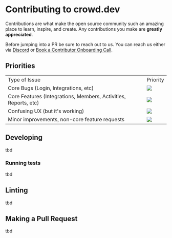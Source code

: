 # Contributing to crowd.dev

Contributions are what make the open source community such an amazing place to learn, inspire, and create. Any contributions you make are **greatly appreciated**.

Before jumping into a PR be sure to reach out to us. You can reach us either via [Discord](http://crowd.dev/discord) or [Book a Contributor Onboarding Call](https://cal.com/team/CrowdDotDev/contributor-onboarding?duration=15).

## Priorities

<table>
  <tr>
    <td>
      Type of Issue
    </td>
    <td>
      Priority
    </td>
  </tr>
   <tr>
    <td>
      Core Bugs (Login, Integrations, etc)
    </td>
    <td>
      <a href="https://github.com/calcom/cal.com/issues?q=is:issue+is:open+sort:updated-desc+label:Urgent">
        <img src="https://img.shields.io/badge/-Urgent-red">
      </a>
    </td>
  </tr>
  <tr>
    <td>
      Core Features (Integrations, Members, Activities, Reports, etc)
    </td>
    <td>
      <a href="https://github.com/calcom/cal.com/issues?q=is:issue+is:open+sort:updated-desc+label:%22High+priority%22">
        <img src="https://img.shields.io/badge/-High%20Priority-orange">
      </a>
    </td>
  </tr>
  <tr>
    <td>
      Confusing UX (but it's working)
    </td>
    <td>
      <a href="https://github.com/calcom/cal.com/issues?q=is:issue+is:open+sort:updated-desc+label:%22Medium+priority%22">
        <img src="https://img.shields.io/badge/-Medium%20Priority-yellow">
      </a>
    </td>
  </tr>
  <tr>
    <td>
      Minor improvements, non-core feature requests
    </td>
    <td>
      <a href="https://github.com/calcom/cal.com/issues?q=is:issue+is:open+sort:updated-desc+label:%22Low+priority%22">
        <img src="https://img.shields.io/badge/-Low%20Priority-green">
      </a>
    </td>
  </tr>
</table>

## Developing

tbd

### Running tests

tbd

## Linting

tbd

## Making a Pull Request

tbd
